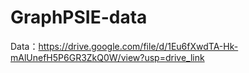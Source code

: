 # GraphPSIE-data
Data：https://drive.google.com/file/d/1Eu6fXwdTA-Hk-mAlUnefH5P6GR3ZkQ0W/view?usp=drive_link
